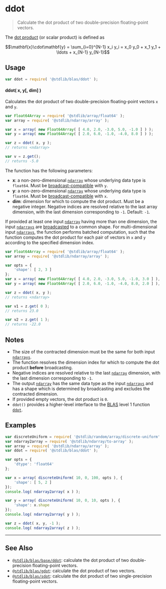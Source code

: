 <!--

@license Apache-2.0

Copyright (c) 2020 The Stdlib Authors.

Licensed under the Apache License, Version 2.0 (the "License");
you may not use this file except in compliance with the License.
You may obtain a copy of the License at

   http://www.apache.org/licenses/LICENSE-2.0

Unless required by applicable law or agreed to in writing, software
distributed under the License is distributed on an "AS IS" BASIS,
WITHOUT WARRANTIES OR CONDITIONS OF ANY KIND, either express or implied.
See the License for the specific language governing permissions and
limitations under the License.

-->

# ddot

> Calculate the dot product of two double-precision floating-point vectors.

<section class="intro">

The [dot product][dot-product] (or scalar product) is defined as

<!-- <equation class="equation" label="eq:dot_product" align="center" raw="\mathbf{x}\cdot\mathbf{y} = \sum_{i=0}^{N-1} x_i y_i = x_0 y_0 + x_1 y_1 + \ldots + x_{N-1} y_{N-1}" alt="Dot product definition."> -->

```math
\mathbf{x}\cdot\mathbf{y} = \sum_{i=0}^{N-1} x_i y_i = x_0 y_0 + x_1 y_1 + \ldots + x_{N-1} y_{N-1}
```

<!-- <div class="equation" align="center" data-raw-text="\mathbf{x}\cdot\mathbf{y} = \sum_{i=0}^{N-1} x_i y_i = x_0 y_0 + x_1 y_1 + \ldots + x_{N-1} y_{N-1}" data-equation="eq:dot_product">
    <img src="https://cdn.jsdelivr.net/gh/stdlib-js/stdlib@d0afc603cdda35b11d5bd1633dd4dddb0d59e117/lib/node_modules/@stdlib/blas/ddot/docs/img/equation_dot_product.svg" alt="Dot product definition.">
    <br>
</div> -->

<!-- </equation> -->

</section>

<!-- /.intro -->

<section class="usage">

## Usage

```javascript
var ddot = require( '@stdlib/blas/ddot' );
```

#### ddot( x, y\[, dim] )

Calculates the dot product of two double-precision floating-point vectors `x` and `y`.

```javascript
var Float64Array = require( '@stdlib/array/float64' );
var array = require( '@stdlib/ndarray/array' );

var x = array( new Float64Array( [ 4.0, 2.0, -3.0, 5.0, -1.0 ] ) );
var y = array( new Float64Array( [ 2.0, 6.0, -1.0, -4.0, 8.0 ] ) );

var z = ddot( x, y );
// returns <ndarray>

var v = z.get();
// returns -5.0
```

The function has the following parameters:

-   **x**: a non-zero-dimensional [`ndarray`][@stdlib/ndarray/ctor] whose underlying data type is `float64`. Must be [broadcast-compatible][@stdlib/ndarray/base/broadcast-shapes] with `y`.
-   **y**: a non-zero-dimensional [`ndarray`][@stdlib/ndarray/ctor] whose underlying data type is `float64`. Must be [broadcast-compatible][@stdlib/ndarray/base/broadcast-shapes] with `x`.
-   **dim**: dimension for which to compute the dot product. Must be a negative integer. Negative indices are resolved relative to the last array dimension, with the last dimension corresponding to `-1`. Default: `-1`.

If provided at least one input [`ndarray`][@stdlib/ndarray/ctor] having more than one dimension, the input [`ndarrays`][@stdlib/ndarray/ctor] are [broadcasted][@stdlib/ndarray/base/broadcast-shapes] to a common shape. For multi-dimensional input [`ndarrays`][@stdlib/ndarray/ctor], the function performs batched computation, such that the function computes the dot product for each pair of vectors in `x` and `y` according to the specified dimension index.

```javascript
var Float64Array = require( '@stdlib/array/float64' );
var array = require( '@stdlib/ndarray/array' );

var opts = {
    'shape': [ 2, 3 ]
};
var x = array( new Float64Array( [ 4.0, 2.0, -3.0, 5.0, -1.0, 3.0 ] ), opts );
var y = array( new Float64Array( [ 2.0, 6.0, -1.0, -4.0, 8.0, 2.0 ] ), opts );

var z = ddot( x, y );
// returns <ndarray>

var v1 = z.get( 0 );
// returns 23.0

var v2 = z.get( 1 );
// returns -22.0
```

</section>

<!-- /.usage -->

<section class="notes">

## Notes

-   The size of the contracted dimension must be the same for both input [`ndarrays`][@stdlib/ndarray/ctor].
-   The function resolves the dimension index for which to compute the dot product **before** broadcasting.
-   Negative indices are resolved relative to the last [`ndarray`][@stdlib/ndarray/ctor] dimension, with the last dimension corresponding to `-1`.
-   The output [`ndarray`][@stdlib/ndarray/ctor] has the same data type as the input [`ndarrays`][@stdlib/ndarray/ctor] and has a shape which is determined by broadcasting and excludes the contracted dimension.
-   If provided empty vectors, the dot product is `0`.
-   `ddot()` provides a higher-level interface to the [BLAS][blas] level 1 function [`ddot`][@stdlib/blas/base/ddot].

</section>

<!-- /.notes -->

<section class="examples">

## Examples

<!-- eslint no-undef: "error" -->

```javascript
var discreteUniform = require( '@stdlib/random/array/discrete-uniform' );
var ndarray2array = require( '@stdlib/ndarray/to-array' );
var array = require( '@stdlib/ndarray/array' );
var ddot = require( '@stdlib/blas/ddot' );

var opts = {
    'dtype': 'float64'
};

var x = array( discreteUniform( 10, 0, 100, opts ), {
    'shape': [ 5, 2 ]
});
console.log( ndarray2array( x ) );

var y = array( discreteUniform( 10, 0, 10, opts ), {
    'shape': x.shape
});
console.log( ndarray2array( y ) );

var z = ddot( x, y, -1 );
console.log( ndarray2array( z ) );
```

</section>

<!-- /.examples -->

<!-- Section for related `stdlib` packages. Do not manually edit this section, as it is automatically populated. -->

<section class="related">

* * *

## See Also

-   <span class="package-name">[`@stdlib/blas/base/ddot`][@stdlib/blas/base/ddot]</span><span class="delimiter">: </span><span class="description">calculate the dot product of two double-precision floating-point vectors.</span>
-   <span class="package-name">[`@stdlib/blas/gdot`][@stdlib/blas/gdot]</span><span class="delimiter">: </span><span class="description">calculate the dot product of two vectors.</span>
-   <span class="package-name">[`@stdlib/blas/sdot`][@stdlib/blas/sdot]</span><span class="delimiter">: </span><span class="description">calculate the dot product of two single-precision floating-point vectors.</span>

</section>

<!-- /.related -->

<!-- Section for all links. Make sure to keep an empty line after the `section` element and another before the `/section` close. -->

<section class="links">

[dot-product]: https://en.wikipedia.org/wiki/Dot_product

[blas]: http://www.netlib.org/blas

[@stdlib/ndarray/ctor]: https://github.com/stdlib-js/ndarray-ctor

[@stdlib/ndarray/base/broadcast-shapes]: https://github.com/stdlib-js/ndarray-base-broadcast-shapes

<!-- <related-links> -->

[@stdlib/blas/base/ddot]: https://github.com/stdlib-js/blas/tree/main/base/ddot

[@stdlib/blas/gdot]: https://github.com/stdlib-js/blas/tree/main/gdot

[@stdlib/blas/sdot]: https://github.com/stdlib-js/blas/tree/main/sdot

<!-- </related-links> -->

</section>

<!-- /.links -->
